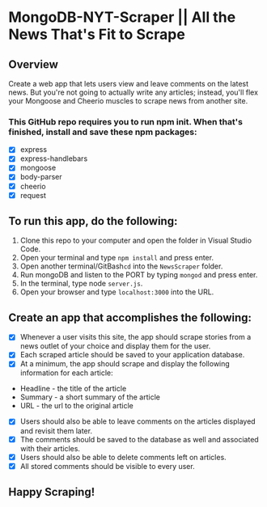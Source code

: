 # MongoDB-NYT-Scraper || All the News That's Fit to Scrape

## Overview
Create a web app that lets users view and leave comments on the latest news. But you're not going to actually write any articles; instead, you'll flex your Mongoose and Cheerio muscles to scrape news from another site.

### This GitHub repo requires you to run npm init. When that's finished, install and save these npm packages:
- [x] express
- [x] express-handlebars
- [x] mongoose
- [x] body-parser
- [x] cheerio
- [x] request

## To run this app, do the following:

1. Clone this repo to your computer and open the folder in Visual Studio Code.
2. Open your terminal and type `npm install` and press enter.
3. Open another terminal/GitBash`cd` into the `NewsScraper` folder.
4. Run mongoDB and listen to the PORT by typing `mongod` and press enter.
5. In the terminal, type node `server.js`.
6. Open your browser and type `localhost:3000` into the URL.

## Create an app that accomplishes the following:
- [x] Whenever a user visits this site, the app should scrape stories from a news outlet of your choice and display them for the user. 
- [x] Each scraped article should be saved to your application database. 
- [x] At a minimum, the app should scrape and display the following information for each article:

 * Headline - the title of the article
 * Summary - a short summary of the article
 * URL - the url to the original article

- [x] Users should also be able to leave comments on the articles displayed and revisit them later. 
- [x] The comments should be saved to the database as well and associated with their articles. 
- [x] Users should also be able to delete comments left on articles. 
- [x] All stored comments should be visible to every user.

## Happy Scraping!